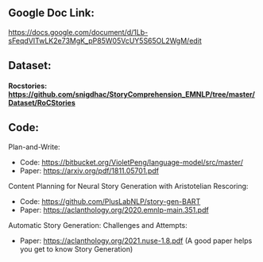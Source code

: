 ## Google Doc Link:
https://docs.google.com/document/d/1Lb-sFeqdVITwLK2e73MgK_pP85W05VcUY5S65OL2WgM/edit

## Dataset:
#### Rocstories: https://github.com/snigdhac/StoryComprehension_EMNLP/tree/master/Dataset/RoCStories

## Code:
Plan-and-Write: <br>
* Code: https://bitbucket.org/VioletPeng/language-model/src/master/ <br>
* Paper: https://arxiv.org/pdf/1811.05701.pdf

Content Planning for Neural Story Generation with Aristotelian Rescoring: <br>
* Code: https://github.com/PlusLabNLP/story-gen-BART <br>
* Paper: https://aclanthology.org/2020.emnlp-main.351.pdf <br>

Automatic Story Generation: Challenges and Attempts: <br>
* Paper: https://aclanthology.org/2021.nuse-1.8.pdf
(A good paper helps you get to know Story Generation)
